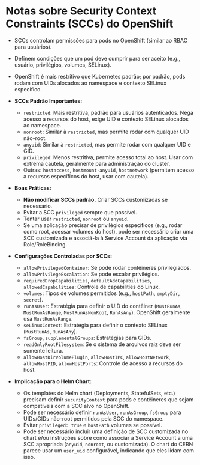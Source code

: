 # Notas sobre Security Context Constraints (SCCs) do OpenShift

- SCCs controlam permissões para pods no OpenShift (similar ao RBAC para usuários).
- Definem condições que um pod deve cumprir para ser aceito (e.g., usuário, privilégios, volumes, SELinux).
- OpenShift é mais restritivo que Kubernetes padrão; por padrão, pods rodam com UIDs alocados ao namespace e contexto SELinux específico.
- **SCCs Padrão Importantes:**
    - `restricted`: Mais restritiva, padrão para usuários autenticados. Nega acesso a recursos do host, exige UID e contexto SELinux alocados ao namespace.
    - `nonroot`: Similar à `restricted`, mas permite rodar com qualquer UID não-root.
    - `anyuid`: Similar à `restricted`, mas permite rodar com qualquer UID e GID.
    - `privileged`: Menos restritiva, permite acesso total ao host. Usar com extrema cautela, geralmente para administração do cluster.
    - Outras: `hostaccess`, `hostmount-anyuid`, `hostnetwork` (permitem acesso a recursos específicos do host, usar com cautela).
- **Boas Práticas:**
    - **Não modificar SCCs padrão.** Criar SCCs customizadas se necessário.
    - Evitar a SCC `privileged` sempre que possível.
    - Tentar usar `restricted`, `nonroot` ou `anyuid`.
    - Se uma aplicação precisar de privilégios específicos (e.g., rodar como root, acessar volumes do host), pode ser necessário criar uma SCC customizada e associá-la à Service Account da aplicação via Role/RoleBinding.
- **Configurações Controladas por SCCs:**
    - `allowPrivilegedContainer`: Se pode rodar contêineres privilegiados.
    - `allowPrivilegeEscalation`: Se pode escalar privilégios.
    - `requiredDropCapabilities`, `defaultAddCapabilities`, `allowedCapabilities`: Controle de capabilities do Linux.
    - `volumes`: Tipos de volumes permitidos (e.g., `hostPath`, `emptyDir`, `secret`).
    - `runAsUser`: Estratégia para definir o UID do contêiner (`MustRunAs`, `MustRunAsRange`, `MustRunAsNonRoot`, `RunAsAny`). OpenShift geralmente usa `MustRunAsRange`.
    - `seLinuxContext`: Estratégia para definir o contexto SELinux (`MustRunAs`, `RunAsAny`).
    - `fsGroup`, `supplementalGroups`: Estratégias para GIDs.
    - `readOnlyRootFilesystem`: Se o sistema de arquivos raiz deve ser somente leitura.
    - `allowHostDirVolumePlugin`, `allowHostIPC`, `allowHostNetwork`, `allowHostPID`, `allowHostPorts`: Controle de acesso a recursos do host.

- **Implicação para o Helm Chart:**
    - Os templates do Helm chart (Deployments, StatefulSets, etc.) precisam definir `securityContext` para pods e contêineres que sejam compatíveis com a SCC alvo no OpenShift.
    - Pode ser necessário definir `runAsUser`, `runAsGroup`, `fsGroup` para UIDs/GIDs não-root permitidos pela SCC do namespace.
    - Evitar `privileged: true` e `hostPath` volumes se possível.
    - Pode ser necessário incluir uma definição de SCC customizada no chart e/ou instruções sobre como associar a Service Account a uma SCC apropriada (`anyuid`, `nonroot`, ou customizada). O chart do CERN parece usar um `user_uid` configurável, indicando que eles lidam com isso.
